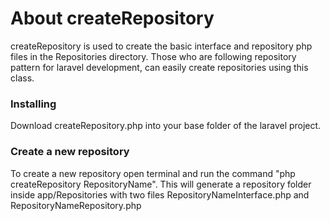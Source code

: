 # About createRepository

createRepository is used to create the basic interface and repository php files in the Repositories directory. Those who are following repository pattern for laravel development, can easily create repositories using this class.

### Installing

Download createRepository.php into your base folder of the laravel project.

### Create a new repository

To create a new repository open terminal and run the command "php createRepository RepositoryName".
This will generate a repository folder inside app/Repositories with two files RepositoryNameInterface.php and RepositoryNameRepository.php

